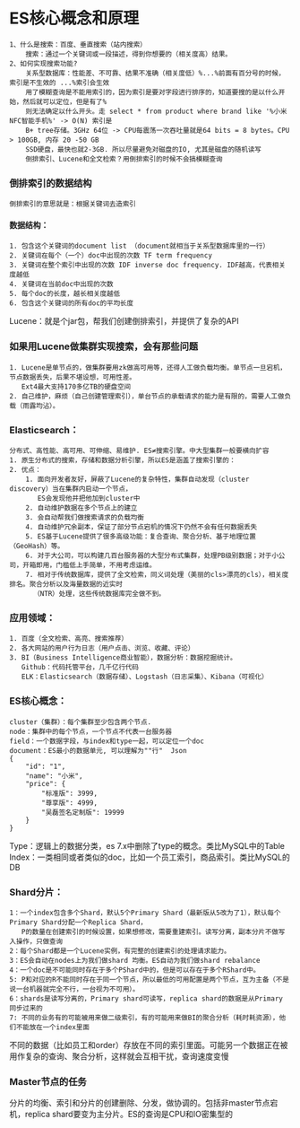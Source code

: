 # ES核心概念和原理
    1、什么是搜索：百度、垂直搜索（站内搜索）
        搜索：通过一个关键词或一段描述，得到你想要的（相关度高）结果。
    2、如何实现搜索功能?
        关系型数据库：性能差、不可靠、结果不准确（相关度低）%...%前面有百分号的时候，索引是不生效的 ...%索引会生效
        用了模糊查询是不能用索引的，因为索引是要对字段进行排序的，知道要搜的是以什么开始，然后就可以定位，但是有了%
        则无法确定以什么开头。走 select * from product where brand like '%小米NFC智能手机%' -> O(N) 索引是
        B+ tree存储。3GHz 64位 -> CPU每震荡一次吞吐量就是64 bits = 8 bytes。CPU > 100GB, 内存 20 -50 GB
        SSD硬盘，最快也就2-3GB. 所以尽量避免对磁盘的IO, 尤其是磁盘的随机读写
        倒排索引、Lucene和全文检索？用倒排索引的时候不会搞模糊查询
### 倒排索引的数据结构
    倒排索引的意思就是：根据关键词去造索引
#### 数据结构：  
    1. 包含这个关键词的document list （document就相当于关系型数据库里的一行）  
    2. 关键词在每个（一个）doc中出现的次数 TF term frequency  
    3. 关键词在整个索引中出现的次数 IDF inverse doc frequency. IDF越高，代表相关度越低  
    4. 关键词在当前doc中出现的次数  
    5. 每个doc的长度，越长相关度越低  
    6. 包含这个关键词的所有doc的平均长度  
Lucene：就是个jar包，帮我们创建倒排索引，并提供了复杂的API  

### 如果用Lucene做集群实现搜索，会有那些问题  
    1. Lucene是单节点的，做集群要用zk做高可用等，还得人工做负载均衡。单节点一旦宕机，节点数据丢失，后果不堪设想，可用性差。
       Ext4最大支持170多亿TB的硬盘空间  
    2. 自己维护，麻烦（自己创建管理索引），单台节点的承载请求的能力是有限的，需要人工做负载（雨露均沾）。 
     
### Elasticsearch：
    分布式、高性能、高可用、可伸缩、易维护. ES≠搜索引擎。中大型集群一般要横向扩容  
    1. 原生分布式的搜索，存储和数据分析引擎，所以ES是涵盖了搜索引擎的：  
    2. 优点：  
        1. 面向开发者友好，屏蔽了Lucene的复杂特性，集群自动发现（cluster discovery）当在集群内启动一个节点，
           ES会发现他并把他加到cluster中  
        2. 自动维护数据在多个节点上的建立  
        3. 会自动帮我们做搜索请求的负载均衡  
        4. 自动维护冗余副本，保证了部分节点宕机的情况下仍然不会有任何数据丢失  
        5. ES基于Lucene提供了很多高级功能：复合查询、聚合分析、基于地理位置（GeoHash）等。  
        6. 对于大公司，可以构建几百台服务器的大型分布式集群，处理PB级别数据；对于小公司，开箱即用，门槛低上手简单，不用考虑运维。
        7. 相对于传统数据库，提供了全文检索，同义词处理（美丽的cls>漂亮的cls），相关度排名。聚合分析以及海量数据的近实时
          （NTR）处理，这些传统数据库完全做不到。  
            
### 应用领域：
    1. 百度（全文检索、高亮、搜索推荐）  
    2. 各大网站的用户行为日志（用户点击、浏览、收藏、评论）  
    3. BI（Business Intelligence商业智能），数据分析：数据挖掘统计。  
       Github：代码托管平台，几千亿行代码  
       ELK：Elasticsearch（数据存储）、Logstash（日志采集）、Kibana（可视化）  
       
### ES核心概念：
    cluster（集群）：每个集群至少包含两个节点.
    node：集群中的每个节点，一个节点不代表一台服务器
    field：一个数据字段，与index和type一起，可以定位一个doc
    document：ES最小的数据单元, 可以理解为""行"  Json
    {
        "id": "1",
        "name": "小米",
        "price": {
            "标准版": 3999,
            "尊享版": 4999,
            "吴磊签名定制版": 19999
        }
    }
Type：逻辑上的数据分类，es 7.x中删除了type的概念。类比MySQL中的Table
Index：一类相同或者类似的doc，比如一个员工索引，商品索引。类比MySQL的DB
### Shard分片：
    1：一个index包含多个Shard，默认5个Primary Shard（最新版从5改为了1），默认每个Primary Shard分配一个Replica Shard，
       P的数量在创建索引的时候设置，如果想修改，需要重建索引。读写分离，副本分片不做写入操作，只做查询
    2：每个Shard都是一个Lucene实例，有完整的创建索引的处理请求能力。
    3：ES会自动在nodes上为我们做shard 均衡。ES自动为我们做shard rebalance
    4：一个doc是不可能同时存在于多个PShard中的，但是可以存在于多个RShard中。
    5: P和对应的R不能同时存在于同一个节点，所以最低的可用配置是两个节点，互为主备（不是说一台机器就完全不行，一台视为不可用）。
    6：shards是读写分离的，Primary shard可读写，replica shard的数据是从Primary 同步过来的
    7: 不同的业务有的可能被用来做二级索引，有的可能用来做BI的聚合分析（耗时耗资源），他们不能放在一个index里面

不同的数据（比如员工和order）存放在不同的索引里面。可能另一个数据正在被用作复杂的查询、聚合分析，这样就会互相干扰，查询速度变慢

### Master节点的任务

分片的均衡、索引和分片的创建删除、分发，做协调的。包括非master节点宕机，replica shard要变为主分片。ES的查询是CPU和IO密集型的